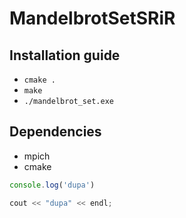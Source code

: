 # MandelbrotSetSRiR

## Installation guide

* `cmake .`
* `make`
* `./mandelbrot_set.exe`

## Dependencies

* mpich
* cmake

```javascript
console.log('dupa')
```

```cpp
cout << "dupa" << endl;
```
